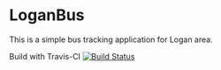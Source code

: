 # LoganBus
This is a simple bus tracking application for Logan area. 

Build with Travis-CI [![Build Status](https://travis-ci.org/minhld/LoganBus.svg?branch=master)](https://travis-ci.org/minhld/LoganBus)
